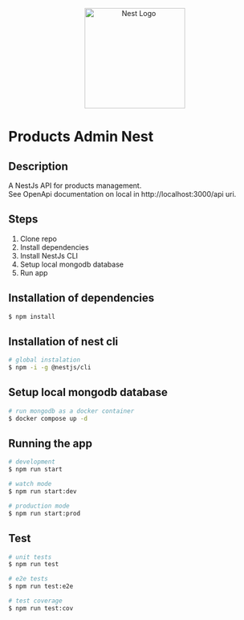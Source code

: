 <p align="center">
  <a href="http://nestjs.com/" target="blank"><img src="https://nestjs.com/img/logo-small.svg" width="200" alt="Nest Logo" /></a>
</p>

# Products Admin Nest

## Description

A NestJs API for products management.  
See OpenApi documentation on local in http://localhost:3000/api uri.

## Steps

1. Clone repo
2. Install dependencies
3. Install NestJs CLI
4. Setup local mongodb database
5. Run app

## Installation of dependencies

```bash
$ npm install
```

## Installation of nest cli

```bash
# global instalation
$ npm -i -g @nestjs/cli
```

## Setup local mongodb database

```bash
# run mongodb as a docker container
$ docker compose up -d
```

## Running the app

```bash
# development
$ npm run start

# watch mode
$ npm run start:dev

# production mode
$ npm run start:prod
```

## Test

```bash
# unit tests
$ npm run test

# e2e tests
$ npm run test:e2e

# test coverage
$ npm run test:cov
```
